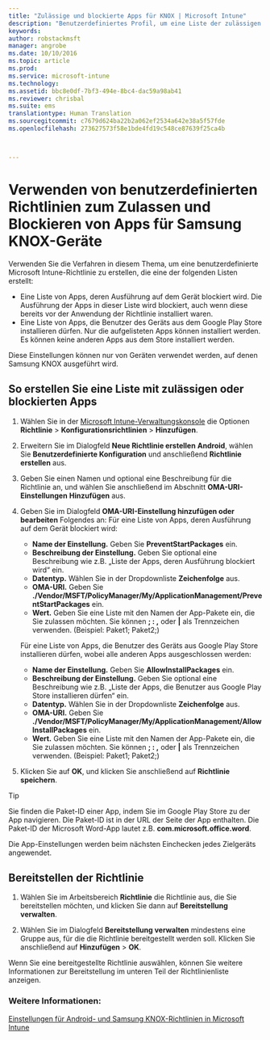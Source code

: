 ```yaml
---
title: "Zulässige und blockierte Apps für KNOX | Microsoft Intune"
description: "Benutzerdefiniertes Profil, um eine Liste der zulässigen und blockierten Apps für KNOX zu erstellen."
keywords: 
author: robstackmsft
manager: angrobe
ms.date: 10/10/2016
ms.topic: article
ms.prod: 
ms.service: microsoft-intune
ms.technology: 
ms.assetid: bbc8e0df-7bf3-494e-8bc4-dac59a98ab41
ms.reviewer: chrisbal
ms.suite: ems
translationtype: Human Translation
ms.sourcegitcommit: c7679d624ba22b2a062ef2534a642e38a5f57fde
ms.openlocfilehash: 273627573f58e1bde4fd19c548ce87639f25ca4b



---
```

# Verwenden von benutzerdefinierten Richtlinien zum Zulassen und Blockieren von Apps für Samsung KNOX-Geräte

Verwenden Sie die Verfahren in diesem Thema, um eine benutzerdefinierte Microsoft Intune-Richtlinie zu erstellen, die eine der folgenden Listen erstellt:

- Eine Liste von Apps, deren Ausführung auf dem Gerät blockiert wird. Die Ausführung der Apps in dieser Liste wird blockiert, auch wenn diese bereits vor der Anwendung der Richtlinie installiert waren.
- Eine Liste von Apps, die Benutzer des Geräts aus dem Google Play Store installieren dürfen. Nur die aufgelisteten Apps können installiert werden. Es können keine anderen Apps aus dem Store installiert werden.

Diese Einstellungen können nur von Geräten verwendet werden, auf denen Samsung KNOX ausgeführt wird.

## So erstellen Sie eine Liste mit zulässigen oder blockierten Apps

1. Wählen Sie in der [Microsoft Intune-Verwaltungskonsole](https://manage.microsoft.com/) die Optionen **Richtlinie** &gt; **Konfigurationsrichtlinien** &gt; **Hinzufügen**.
2. Erweitern Sie im Dialogfeld **Neue Richtlinie erstellen** **Android**, wählen Sie **Benutzerdefinierte Konfiguration** und anschließend **Richtlinie erstellen** aus.
3. Geben Sie einen Namen und optional eine Beschreibung für die Richtlinie an, und wählen Sie anschließend im Abschnitt **OMA-URI-Einstellungen** **Hinzufügen** aus.
4. Geben Sie im Dialogfeld **OMA-URI-Einstellung hinzufügen oder bearbeiten** Folgendes an: Für eine Liste von Apps, deren Ausführung auf dem Gerät blockiert wird:
    
    - **Name der Einstellung.** Geben Sie **PreventStartPackages** ein.
    - **Beschreibung der Einstellung.** Geben Sie optional eine Beschreibung wie z.B. „Liste der Apps, deren Ausführung blockiert wird“ ein.
    -   **Datentyp.** Wählen Sie in der Dropdownliste **Zeichenfolge** aus.
    -   **OMA-URI.** Geben Sie **./Vendor/MSFT/PolicyManager/My/ApplicationManagement/PreventStartPackages** ein.
    -   **Wert.** Geben Sie eine Liste mit den Namen der App-Pakete ein, die Sie zulassen möchten. Sie können **; : ,** oder **|** als Trennzeichen verwenden. (Beispiel: Paket1; Paket2;)

    Für eine Liste von Apps, die Benutzer des Geräts aus Google Play Store installieren dürfen, wobei alle anderen Apps ausgeschlossen werden:

    - **Name der Einstellung.** Geben Sie **AllowInstallPackages** ein.
    - **Beschreibung der Einstellung.** Geben Sie optional eine Beschreibung wie z.B. „Liste der Apps, die Benutzer aus Google Play Store installieren dürfen“ ein.
    - **Datentyp.** Wählen Sie in der Dropdownliste **Zeichenfolge** aus.
    - **OMA-URI.** Geben Sie **./Vendor/MSFT/PolicyManager/My/ApplicationManagement/AllowInstallPackages** ein.
    - **Wert.** Geben Sie eine Liste mit den Namen der App-Pakete ein, die Sie zulassen möchten. Sie können **; : ,** oder **|** als Trennzeichen verwenden. (Beispiel: Paket1; Paket2;)

4. Klicken Sie auf **OK**, und klicken Sie anschließend auf **Richtlinie speichern**. 

>[!TIP]
> Sie finden die Paket-ID einer App, indem Sie im Google Play Store zu der App navigieren. Die Paket-ID ist in der URL der Seite der App enthalten. Die Paket-ID der Microsoft Word-App lautet z.B. **com.microsoft.office.word**.

Die App-Einstellungen werden beim nächsten Einchecken jedes Zielgeräts angewendet.


## Bereitstellen der Richtlinie

1.  Wählen Sie im Arbeitsbereich **Richtlinie** die Richtlinie aus, die Sie bereitstellen möchten, und klicken Sie dann auf **Bereitstellung verwalten**.

2.  Wählen Sie im Dialogfeld **Bereitstellung verwalten** mindestens eine Gruppe aus, für die die Richtlinie bereitgestellt werden soll. Klicken Sie anschließend auf **Hinzufügen** &gt; **OK**.

 
Wenn Sie eine bereitgestellte Richtlinie auswählen, können Sie weitere Informationen zur Bereitstellung im unteren Teil der Richtlinienliste anzeigen.

### Weitere Informationen:
[Einstellungen für Android- und Samsung KNOX-Richtlinien in Microsoft Intune](android-policy-settings-in-microsoft-intune.md)



<!--HONumber=Oct16_HO2-->


